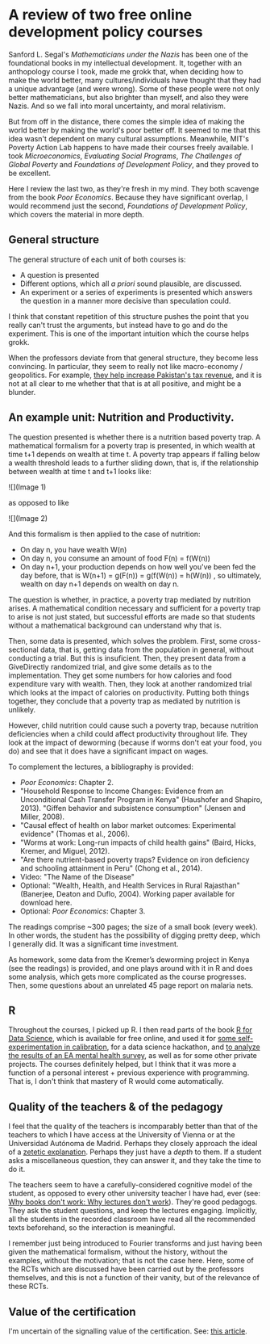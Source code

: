 # A review of two free online development policy courses

Sanford L. Segal's *Mathematicians under the Nazis* has been one of the foundational books in my intellectual development. It, together with an anthopology course I took, made me grokk that, when deciding how to make the world better, many cultures/individuals have thought that they had a unique advantage (and were wrong). Some of these people were not only better mathematicians, but also brighter than myself, and also they were Nazis. And so we fall into moral uncertainty, and moral relativism.

But from off in the distance, there comes the simple idea of making the world better by making the world's poor better off. It seemed to me that this idea wasn't dependent on many cultural assumptions. Meanwhile, MIT's Poverty Action Lab happens to have made their courses freely available. I took *Microeconomics*, *Evaluating Social Programs*, *The Challenges of Global Poverty* and *Foundations of Development Policy*, and they proved to be excellent. 

Here I review the last two, as they're fresh in my mind. They both scavenge from the book *Poor Economics*. Because they have significant overlap, I would recommend just the second, *Foundations of Development Policy*, which covers the material in more depth.

## General structure

The general structure of each unit of both courses is:
- A question is presented
- Different options, which all *a priori* sound plausible, are discussed. 
- An experiment or a series of experiments is presented which answers the question in a manner more decisive than speculation could.

I think that constant repetition of this structure pushes the point that you really can't trust the arguments, but instead have to go and do the experiment. This is one of the important intuition which the course helps grokk.

When the professors deviate from that general structure, they become less convincing. In particular, they seem to really not like macro-economy / geopolitics. For example, [they help increase Pakistan's tax revenue](https://www.povertyactionlab.org/evaluation/incentivizing-property-tax-inspectors-through-performance-based-postings-pakistan), and it is not at all clear to me whether that that is at all positive, and might be a blunder.

## An example unit: Nutrition and Productivity.

The question presented is whether there is a nutrition based poverty trap. A mathematical formalism for a poverty trap is presented, in which wealth at time t+1 depends on wealth at time t. A poverty trap appears if falling below a wealth threshold leads to a further sliding down, that is, if the relationship between wealth at time t and t+1 looks like:

![](Image 1)

as opposed to like

![](Image 2)

And this formalism is then applied to the case of nutrition:
- On day n, you have wealth W(n)
- On day n, you consume an amount of food F(n) = f(W(n))
- On day n+1, your production depends on how well you've been fed the day before, that is W(n+1) = g(F(n)) = g(f(W(n)) = h(W(n)) , so ultimately, wealth on day n+1 depends on wealth on day n.

The question is whether, in practice, a poverty trap mediated by nutrition arises. A mathematical condition necessary and sufficient for a poverty trap to arise is not just stated, but successful efforts are made so that students without a mathematical background can understand why that is.

Then, some data is presented, which solves the problem. First, some cross-sectional data, that is, getting data from the population in general, without conducting a trial. But this is insuficient. Then, they present data from a GiveDirectly randomized trial, and give some details as to the implementation. They get some numbers for how calories and food expenditure vary with wealth. Then, they look at another randomized trial which looks at the impact of calories on productivity. Putting both things together, they conclude that a poverty trap as mediated by nutrition is unlikely. 

However, child nutrition could cause such a poverty trap, because nutrition deficiencies when a child could affect productivity throughout life. They look at the impact of deworming (because if worms don't eat your food, you do) and see that it does have a significant impact on wages.

To complement the lectures, a bibliography is provided:
- *Poor Economics*: Chapter 2.
- "Household Response to Income Changes: Evidence from an Unconditional Cash Transfer Program in Kenya" (Haushofer and Shapiro, 2013). "Giffen behavior and subsistence consumption" (Jensen and Miller, 2008).
- "Causal effect of health on labor market outcomes: Experimental evidence" (Thomas et al., 2006).
- "Worms at work: Long-run impacts of child health gains" (Baird, Hicks, Kremer, and Miguel, 2012). 
- "Are there nutrient-based poverty traps? Evidence on iron deficiency and schooling attainment in Peru" (Chong et al., 2014).
- Video: "The Name of the Disease"
- Optional: "Wealth, Health, and Health Services in Rural Rajasthan" (Banerjee, Deaton and Duflo, 2004). Working paper available for download here.
- Optional: *Poor Economics*: Chapter 3.

The readings comprise ~300 pages; the size of a small book (every week). In other words, the student has the possibility of digging pretty deep, which I generally did. It was a significant time investment.

As homework, some data from the Kremer’s deworming project in Kenya (see the readings) is provided, and one plays around with it in R and does some analysis, which gets more complicated as the course progresses. Then, some questions about an unrelated 45 page report on malaria nets. 

## R

Throughout the courses, I picked up R. I then read parts of the book [R for Data Science](https://r4ds.had.co.nz/), which is available for free online, and used it for [some self-experimentation in calibration](https://nunosempere.github.io/rat/Self-experimentation-calibration.html), for a data science hackathon, and [to analyze the results of an EA mental health survey](https://nunosempere.github.io/rat/eamentalhealth/analysis/writeup), as well as for some other private projects. The courses definitely helped, but I think that it was more a function of a personal interest + previous experience with programming. That is, I don't think that mastery of R would come automatically.

## Quality of the teachers & of the pedagogy
I feel that the quality of the teachers is incomparably better than that of the teachers to which I have access at the University of Vienna or at the Universidad Autónoma de Madrid. Perhaps they closely approach the ideal of a [zetetic explanation](https://www.lesswrong.com/posts/i2Dnu9n7T3ZCcQPxm/zetetic-explanation). Perhaps they just have a *depth* to them. If a student asks a miscellaneous question, they can answer it, and they take the time to do it.

The teachers seem to have a carefully-considered cognitive model of the student, as opposed to every other university teacher I have had, ever (see: [Why books don't work:  Why lectures don't work](https://andymatuschak.org/books/)). They're good pedagogs. They ask the student questions, and keep the lectures engaging. Implicitly, all the students in the recorded classroom have read all the recommended texts beforehand, so the interaction is meaningful.

I remember just being introduced to Fourier transforms and just having been given the mathematical formalism, without the history, without the examples, without the motivation; that is not the case here. Here, some of the RCTs which are discussed have been carried out by the professors themselves, and this is not a function of their vanity, but of the relevance of these RCTs.

## Value of the certification

I'm uncertain of the signalling value of the certification. See: [this article](https://www.huffpost.com/highline/article/capitalist-takeover-college).
